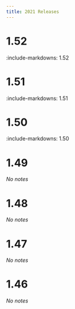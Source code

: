 ```yaml
---
title: 2021 Releases
---
```


# 1.52

:include-markdowns: 1.52

# 1.51

:include-markdowns: 1.51

# 1.50

:include-markdowns: 1.50

# 1.49

*No notes*

# 1.48

*No notes*

# 1.47

*No notes*

# 1.46

*No notes*